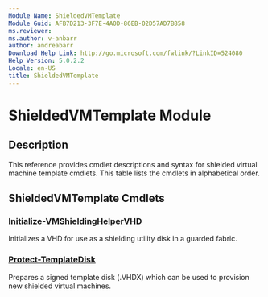 ```yaml
---
Module Name: ShieldedVMTemplate
Module Guid: AFB7D213-3F7E-4A0D-86EB-02D57AD7B858
ms.reviewer:
ms.author: v-anbarr
author: andreabarr
Download Help Link: http://go.microsoft.com/fwlink/?LinkID=524080
Help Version: 5.0.2.2
Locale: en-US
title: ShieldedVMTemplate
---
```


# ShieldedVMTemplate Module
## Description
This reference provides cmdlet descriptions and syntax for shielded virtual machine template cmdlets. This table lists the cmdlets in alphabetical order.

## ShieldedVMTemplate Cmdlets
### [Initialize-VMShieldingHelperVHD](Initialize-VMShieldingHelperVHD.md)
Initializes a VHD for use as a shielding utility disk in a guarded fabric.

### [Protect-TemplateDisk](Protect-TemplateDisk.md)
Prepares a signed template disk (.VHDX) which can be used to provision new shielded virtual machines.


